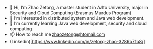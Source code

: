 - 👋 Hi, I’m Zhao Zetong, a master student in Aalto University, major in Security and Cloud Computing (Erasmus Mundus Program)
- 👀 I’m interested in distributed system and Java web development.
- 🌱 I’m currently learning Java web development, security and cloud computing
- 📫 How to reach me zhaozetong@htomail.com
- (Linkedin)[https://www.linkedin.com/in/zetong-zhao-3286b71b8/]

<!---
Agachily/Agachily is a ✨ special ✨ repository because its `README.md` (this file) appears on your GitHub profile.
You can click the Preview link to take a look at your changes.
--->
